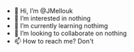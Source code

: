 - 👋 Hi, I’m @JMellouk
- 👀 I’m interested in nothing
- 🌱 I’m currently learning nothimg
- 💞️ I’m looking to collaborate on nothing
- 📫 How to reach me? Don't 

<!---
JMellouk/JMellouk is a ✨ special ✨ repository because its `README.md` (this file) appears on your GitHub profile.
You can click the Preview link to take a look at your changes.
--->
